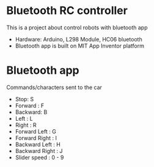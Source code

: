 # Bluetooth RC controller
This is a project about control robots with bluetooth app 

- Hardware: Arduino, L298 Module, HC06 bluetooth
- Bluetooth app is built on MIT App Inventor platform

# Bluetooth app
Commands/characters sent to the car
- Stop: S
- Forward : F
- Backward: B
- Left    : L
- Right   : R
- Forward Left : G
- Forward Right : I
- Backward Left : H
- Backward Right : J
- Slider speed : 0 - 9
